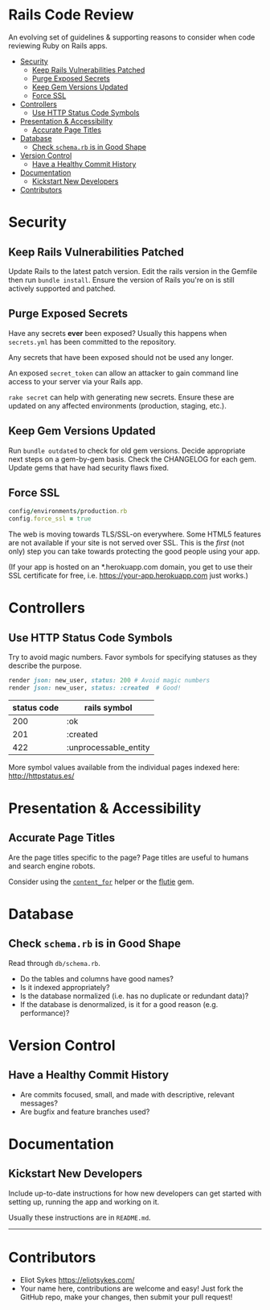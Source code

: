 # Rails Code Review

An evolving set of guidelines & supporting reasons to consider when code reviewing Ruby on Rails apps.

<!-- MarkdownTOC depth=0 autolink=true bracket=round -->

- [Security](#security)
  - [Keep Rails Vulnerabilities Patched](#keep-rails-vulnerabilities-patched)
  - [Purge Exposed Secrets](#purge-exposed-secrets)
  - [Keep Gem Versions Updated](#keep-gem-versions-updated)
  - [Force SSL](#force-ssl)
- [Controllers](#controllers)
  - [Use HTTP Status Code Symbols](#use-http-status-code-symbols)
- [Presentation & Accessibility](#presentation--accessibility)
  - [Accurate Page Titles](#accurate-page-titles)
- [Database](#database)
  - [Check `schema.rb` is in Good Shape](#check-schemarb-is-in-good-shape)
- [Version Control](#version-control)
  - [Have a Healthy Commit History](#have-a-healthy-commit-history)
- [Documentation](#documentation)
  - [Kickstart New Developers](#kickstart-new-developers)
- [Contributors](#contributors)

<!-- /MarkdownTOC -->


# Security

## Keep Rails Vulnerabilities Patched

Update Rails to the latest patch version. Edit the rails version in the Gemfile then run `bundle install`. Ensure the version of Rails you're on is still actively supported and patched.

## Purge Exposed Secrets

Have any secrets **ever** been exposed? Usually this happens when `secrets.yml` has been committed to the repository.

Any secrets that have been exposed should not be used any longer. 

An exposed `secret_token` can allow an attacker to gain command line access to your server via your Rails app.

`rake secret` can help with generating new secrets. Ensure these are updated on any affected environments (production, staging, etc.).

## Keep Gem Versions Updated

Run `bundle outdated` to check for old gem versions. Decide appropriate next steps on a gem-by-gem basis. Check the CHANGELOG for each gem. Update gems that have had security flaws fixed.

## Force SSL

```ruby
config/environments/production.rb
config.force_ssl = true
```

The web is moving towards TLS/SSL-on everywhere. Some HTML5 features are not available if your site is not served over SSL. This is the *first* (not only) step you can take towards protecting the good people using your app.

(If your app is hosted on an *.herokuapp.com domain, you get to use their SSL certificate for free, i.e. https://your-app.herokuapp.com just works.)


# Controllers

## Use HTTP Status Code Symbols

Try to avoid magic numbers. Favor symbols for specifying statuses as they describe the purpose.

```ruby
render json: new_user, status: 200 # Avoid magic numbers
render json: new_user, status: :created  # Good!
```

status code | rails symbol
------------|-------------
200 | :ok
201 | :created
422 | :unprocessable_entity

More symbol values available from the individual pages indexed here: http://httpstatus.es/

# Presentation & Accessibility

## Accurate Page Titles

Are the page titles specific to the page? Page titles are useful to humans and search engine robots.

Consider using the [`content_for`](http://api.rubyonrails.org/classes/ActionView/Helpers/CaptureHelper.html#method-i-content_for) helper or the [flutie](https://github.com/thoughtbot/flutie) gem.


# Database

## Check `schema.rb` is in Good Shape

Read through `db/schema.rb`. 

- Do the tables and columns have good names?
- Is it indexed appropriately?
- Is the database normalized (i.e. has no duplicate or redundant data)?
- If the database is denormalized, is it for a good reason (e.g. performance)?


# Version Control

## Have a Healthy Commit History

- Are commits focused, small, and made with descriptive, relevant messages?
- Are bugfix and feature branches used?


# Documentation

## Kickstart New Developers

Include up-to-date instructions for how new developers can get started with setting up, running the app and working on it.

Usually these instructions are in `README.md`.

---

# Contributors

- Eliot Sykes https://eliotsykes.com/
- Your name here, contributions are welcome and easy! Just fork the GitHub repo, make your changes, then submit your pull request!

